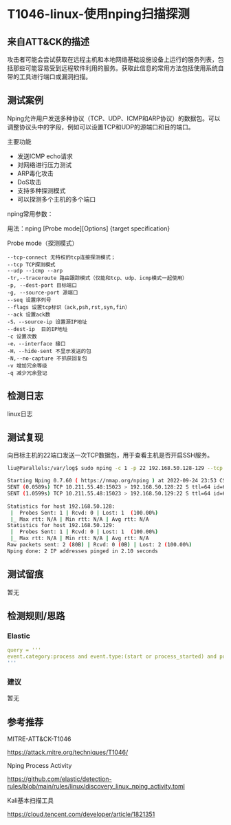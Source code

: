 # T1046-linux-使用nping扫描探测

## 来自ATT&CK的描述

攻击者可能会尝试获取在远程主机和本地网络基础设施设备上运行的服务列表，包括那些可能容易受到远程软件利用的服务。获取此信息的常用方法包括使用系统自带的工具进行端口或漏洞扫描。

## 测试案例

Nping允许用户发送多种协议（TCP、UDP、ICMP和ARP协议）的数据包。可以调整协议头中的字段，例如可以设置TCP和UDP的源端口和目的端口。

主要功能 

- 发送ICMP echo请求
- 对网络进行压力测试
- ARP毒化攻击
- DoS攻击
- 支持多种探测模式
- 可以探测多个主机的多个端口

nping常用参数：

用法：nping [Probe mode][Options] {target specification}

Probe mode（探测模式）

    --tcp-connect 无特权的tcp连接探测模式；
    --tcp TCP探测模式
    --udp --icmp --arp
    -tr,--traceroute 路由跟踪模式（仅能和tcp、udp、icmp模式一起使用）
    -p, --dest-port 目标端口
    -g, --source-port 源端口
    --seq 设置序列号
    --flags 设置tcp标识（ack,psh,rst,syn,fin）
    --ack 设置ack数
    -S，--source-ip 设置源IP地址
    --dest-ip  目的IP地址
    -c 设置次数
    -e，--interface 接口
    -H，--hide-sent 不显示发送的包
    -N,--no-capture 不抓获回复包
    -v 增加冗余等级
    -q 减少冗余登记

## 检测日志

linux日志

## 测试复现

向目标主机的22端口发送一次TCP数据包，用于查看主机是否开启SSH服务。

```bash
liu@Parallels:/var/log$ sudo nping -c 1 -p 22 192.168.50.128-129 --tcp

Starting Nping 0.7.60 ( https://nmap.org/nping ) at 2022-09-24 23:53 CST
SENT (0.0589s) TCP 10.211.55.48:15023 > 192.168.50.128:22 S ttl=64 id=64729 iplen=40  seq=125735927 win=1480 
SENT (1.0599s) TCP 10.211.55.48:15023 > 192.168.50.129:22 S ttl=64 id=64729 iplen=40  seq=125735927 win=1480 
 
Statistics for host 192.168.50.128:
 |  Probes Sent: 1 | Rcvd: 0 | Lost: 1  (100.00%)
 |_ Max rtt: N/A | Min rtt: N/A | Avg rtt: N/A
Statistics for host 192.168.50.129:
 |  Probes Sent: 1 | Rcvd: 0 | Lost: 1  (100.00%)
 |_ Max rtt: N/A | Min rtt: N/A | Avg rtt: N/A
Raw packets sent: 2 (80B) | Rcvd: 0 (0B) | Lost: 2 (100.00%)
Nping done: 2 IP addresses pinged in 2.10 seconds
```

## 测试留痕

暂无

## 检测规则/思路

### Elastic

```yml
query = '''
event.category:process and event.type:(start or process_started) and process.name:nping
'''
```

### 建议

暂无

## 参考推荐

MITRE-ATT&CK-T1046

<https://attack.mitre.org/techniques/T1046/>

Nping Process Activity

<https://github.com/elastic/detection-rules/blob/main/rules/linux/discovery_linux_nping_activity.toml>

Kali基本扫描工具

<https://cloud.tencent.com/developer/article/1821351>